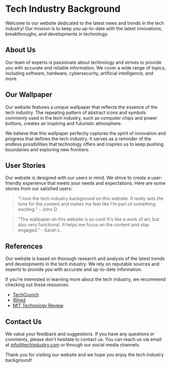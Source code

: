 <!--font:Exo 2-->

# Tech Industry Background

Welcome to our website dedicated to the latest news and trends in the tech industry! Our mission is to keep you up-to-date with the latest innovations, breakthroughs, and developments in technology.

## About Us

Our team of experts is passionate about technology and strives to provide you with accurate and reliable information. We cover a wide range of topics, including software, hardware, cybersecurity, artificial intelligence, and more.

## Our Wallpaper

Our website features a unique wallpaper that reflects the essence of the tech industry. The repeating pattern of abstract icons and symbols commonly used in the tech industry, such as computer chips and power buttons, creates an inspiring and futuristic atmosphere.

We believe that this wallpaper perfectly captures the spirit of innovation and progress that defines the tech industry. It serves as a reminder of the endless possibilities that technology offers and inspires us to keep pushing boundaries and exploring new frontiers.

## User Stories

Our website is designed with our users in mind. We strive to create a user-friendly experience that meets your needs and expectations. Here are some stories from our satisfied users:

> "I love the tech industry background on this website. It really sets the tone for the content and makes me feel like I'm part of something exciting." - John D.

> "The wallpaper on this website is so cool! It's like a work of art, but also very functional. It helps me focus on the content and stay engaged." - Sarah L.

## References

Our website is based on thorough research and analysis of the latest trends and developments in the tech industry. We rely on reputable sources and experts to provide you with accurate and up-to-date information.

If you're interested in learning more about the tech industry, we recommend checking out these resources:

- [TechCrunch](#)
- [Wired](#)
- [MIT Technology Review](#)

## Contact Us

We value your feedback and suggestions. If you have any questions or comments, please don't hesitate to contact us. You can reach us via email at [info@techindustry.com](mailto:info@techindustry.com) or through our social media channels.

Thank you for visiting our website and we hope you enjoy the tech industry background!

<!--

Write me content for website with wallpaper which alt text is:

"A wallpaper with a repeating pattern of abstract icons and symbols commonly used in the tech industry, such as computer chips and power buttons."

The name/title of the page should not be 1:1 copy of the alt text but rather a real content of the website which is using this wallpaper.

- Use markdown format 
- Start with heading
- Heading should be short and concise
- The content should look like a real website 
- The website should not be about the wallpaper, wallpaper is just a related background
- Heading should be contain work "wallpaper" or "background"
- Include real sections like references, contact, user stories, etc. use things relevant to the page purpose.
- Feel free to use structure like headings, bullets, numbering, blockquotes, paragraphs, horizontal lines, etc.
- You can use formatting like bold or _italic_
- You can include UTF-8 emojis
- Links should be only #hash anchors (and you can refer to the document itself)
- Do not include images


---


# Tech Industry Background

Welcome to our website dedicated to the latest news and trends in the tech industry! Our mission is to keep you up-to-date with the latest innovations, breakthroughs, and developments in technology.

## About Us

Our team of experts is passionate about technology and strives to provide you with accurate and reliable information. We cover a wide range of topics, including software, hardware, cybersecurity, artificial intelligence, and more.

## Our Wallpaper

Our website features a unique wallpaper that reflects the essence of the tech industry. The repeating pattern of abstract icons and symbols commonly used in the tech industry, such as computer chips and power buttons, creates an inspiring and futuristic atmosphere.

We believe that this wallpaper perfectly captures the spirit of innovation and progress that defines the tech industry. It serves as a reminder of the endless possibilities that technology offers and inspires us to keep pushing boundaries and exploring new frontiers.

## User Stories

Our website is designed with our users in mind. We strive to create a user-friendly experience that meets your needs and expectations. Here are some stories from our satisfied users:

> "I love the tech industry background on this website. It really sets the tone for the content and makes me feel like I'm part of something exciting." - John D.

> "The wallpaper on this website is so cool! It's like a work of art, but also very functional. It helps me focus on the content and stay engaged." - Sarah L.

## References

Our website is based on thorough research and analysis of the latest trends and developments in the tech industry. We rely on reputable sources and experts to provide you with accurate and up-to-date information.

If you're interested in learning more about the tech industry, we recommend checking out these resources:

- [TechCrunch](#)
- [Wired](#)
- [MIT Technology Review](#)

## Contact Us

We value your feedback and suggestions. If you have any questions or comments, please don't hesitate to contact us. You can reach us via email at [info@techindustry.com](mailto:info@techindustry.com) or through our social media channels.

Thank you for visiting our website and we hope you enjoy the tech industry background!

-->
